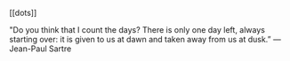 ---
---

[[dots]]

"Do you think that I count the days? There is only one day left, always starting over: it is given to us at dawn and taken away from us at dusk.”
― Jean-Paul Sartre